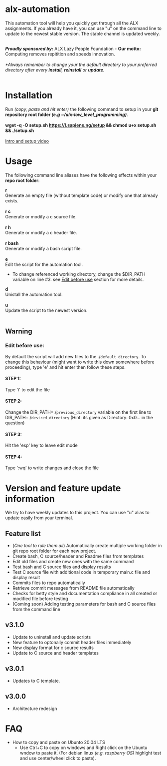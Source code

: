 # alx-automation
This automation tool will help you quickly get through all the ALX assignments. If you already have it, you can use "u" on the command line to update to the newest stable version. The stable channel is updated weekly.<br /><br />

**_Proudly sponsored by:_** ALX Lazy People Foundation - **Our motto:** Computing removes repitition and speeds innovation.<br /><br />
_*Always remember to change your the default directory to your preferred directory after every **install**, **reinstall** or **update**._<br /><br />

# Installation

Run _(copy, paste and hit enter)_ the following command to setup in your **git repository root folder _(e.g ~/alx-low_level_programming)_**.<br /><br />
**wget -q -O setup.sh https://l.sapiens.ng/setup && chmod u+x setup.sh && ./setup.sh**<br /><br />
[Intro and setup video](https://alx-students.slack.com/files/U03TL91991Q/F045F0A29NG/alx_lazy_people_foundation_-_alpf_________.mp4)

# Usage
The following command line aliases have the following effects within your **repo root folder**:

**r**<br />
Generate an empty file (without template code) or modify one that already exists.<br /><br />
**r c**<br />
Generate or modify a c source file.<br /><br />
**r h**<br />
Generate or modify a c header file.<br /><br />
**r bash**<br />
Generate or modify a bash script file.<br /><br />
**e**<br />
Edit the script for the automation tool.
- To change referenced working directory, change the $DIR_PATH variable on line #3. see [Edit before use](https://github.com/Mechtanium/.alx-automation/edit/main/README.md#edit-before-use) section for more details.

**d**<br />
Unistall the automation tool.<br /><br />
**u**<br />
Update the script to the newest version.<br /><br />

## Warning

### Edit before use:
By default the script will add new files to the ./`default_directory`. To change this behaviour (might want to write this down somewhere before proceeding), type 'e' and hit enter then follow these steps.

#### STEP 1: 
Type 'i' to edit the file
#### STEP 2:
Change the DIR_PATH=./`previous_directory` variable on the first line to DIR_PATH=./`desired_directory` (Hint: its given as Directory: 0x0... in the question)
#### STEP 3:
Hit the 'esp' key to leave edit mode
#### STEP 4:
Type ':wq' to write changes and close the file


# Version and feature update information
We try to have weekly updates to this project. You can use "u" alias to update easily from your terminal.

## Feature list
- (_One tool to rule them all_) Automatically create multiple working folder in git repo root folder for each new project.
- Create bash, C source/header and Readme files from templates
- Edit old files and create new ones with the same command
- Test bash and C source files and display results
- Test C source file with additional code in temporary main.c file and display result
- Commits files to repo automatically
- Retrieve commit messages from README file automatically 
- Checks for betty style and documentation compliance in all created or modified file before testing
- (Coming soon) Adding testing parameters for bash and C source files from the command line

## v3.1.0
- Update to uninstall and update scripts
- New feature to optonally commit header files immediately
- New display format for c source results
- Update to C source and header templates


## v3.0.1
- Updates to C template.

## v3.0.0
- Architecture redesign

# FAQ
- How to copy and paste on Ubunto 20.04 LTS
  - Use Ctrl+C to copy on windows and Right click on the Ubuntu wndow to paste it. (For debian linux _(e.g. raspberry OS)_ highlght test and use center/wheel click to paste).
